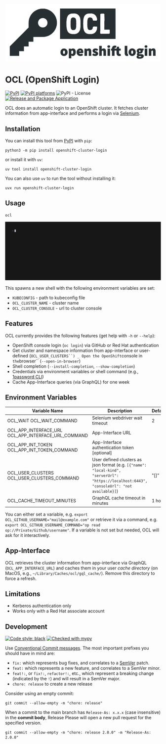 ![logo](images/logo-white-bg.png)

# OCL (OpenShift Login)

[![PyPI](https://img.shields.io/pypi/v/openshift-cluster-login)][pypi-link]
[![PyPI platforms][pypi-platforms]][pypi-link]
![PyPI - License](https://img.shields.io/pypi/l/openshift-cluster-login)
[![Release and Package Application](https://github.com/chassing/ocl/actions/workflows/release.yaml/badge.svg)](https://github.com/chassing/ocl/actions/workflows/release.yaml)

OCL does an automatic login to an OpenShift cluster. It fetches cluster information from app-interface and performs a login via [Selenium](https://selenium-python.readthedocs.io).

## Installation

You can install this tool from [PyPI][pypi-link] with `pip`:

```shell
python3 -m pip install openshift-cluster-login
```

or install it with `uv`:

```shell
uv tool install openshift-cluster-login
```

You can also use `uv` to run the tool without installing it:

```shell
uvx run openshift-cluster-login
```

## Usage

```shell
ocl
```

<img src="demo/quickstart.gif"/>

This spawns a new shell with the following environment variables are set:

* `KUBECONFIG` - path to kubeconfig file
* `OCL_CLUSTER_NAME` - cluster name
* `OCL_CLUSTER_CONSOLE` - url to cluster console

## Features

OCL currently provides the following features (get help with `-h` or `--help`):

* OpenShift console login (`oc login`) via GitHub or Red Hat authentication
* Get cluster and namespace information from app-interface or user-defined (`OCL_USER_CLUSTERS``)
_ Open the OpenShift`console in `the`browser`` (`--open-in-browser`)
* Shell completion (`--install-completion`, `--show-completion`)
* Credentials via environment variables or shell command (e.g., [1password CLI](https://developer.1password.com/docs/cli/))
* Cache App-Interface queries (via GraphQL) for one week

## Environment Variables

| Variable Name                                       | Description                                                                                                                                 | Default |
| --------------------------------------------------- | ------------------------------------------------------------------------------------------------------------------------------------------- | ------- |
| OCL_WAIT OCL_WAIT_COMMAND                           | Selenium webdriver wait timeout                                                                                                             | 2       |
| OCL_APP_INTERFACE_URL OCL_APP_INTERFACE_URL_COMMAND | App-Interface URL                                                                                                                           |         |
| OCL_APP_INT_TOKEN OCL_APP_INT_TOKEN_COMMAND         | App-Interface authentication token [optional]                                                                                               |         |
| OCL_USER_CLUSTERS OCL_USER_CLUSTERS_COMMAND         | User defined clusters as json format (e.g. `[{"name": "local-kind", "serverUrl": "https://localhost:6443", "consoleUrl": "not available}]`) | "[]"    |
| OCL_CACHE_TIMEOUT_MINUTES                           | GraphQL cache timeout in minutes                                                                                                            | 1 hour  |

You can either set a variable, e.g. `export OCL_GITHUB_USERNAME="mail@example.com"` or retrieve it via a command, e.g. `export OCL_GITHUB_USERNAME_COMMAND="op read op://Private/Github/username"`.
If a variable is not set but needed, OCL will ask for it interactively.

## App-Interface

OCL retrieves the cluster information from app-interface via GraphQL (`OCL_APP_INTERFACE_URL`) and caches them
in your user *cache directory* (on MacOS, e.g., `~/Library/Caches/ocl/gql_cache/`).
Remove this directory to force a refresh.

## Limitations

* Kerberos authentication only
* Works only with a Red Hat associate account

## Development

[![Code style: black](https://img.shields.io/badge/code%20style-black-000000.svg)](https://github.com/psf/black)
[![Checked with mypy](http://www.mypy-lang.org/static/mypy_badge.svg)](http://mypy-lang.org/)

Use [Conventional Commit messages](https://www.conventionalcommits.org).
The most important prefixes you should have in mind are:

* `fix:` which represents bug fixes, and correlates to a [SemVer](https://semver.org/)
  patch.
* `feat:` which represents a new feature, and correlates to a SemVer minor.
* `feat!:`,  or `fix!:`, `refactor!:`, etc., which represent a breaking change
  (indicated by the `!`) and will result in a SemVer major.
* `chore: release` to create a new release

Consider using an empty commit:

```
git commit --allow-empty -m "chore: release"
```

When a commit to the main branch has `Release-As: x.x.x` (case insensitive) in the **commit body**, Release Please will open a new pull request for the specified version.

```
git commit --allow-empty -m "chore: release 2.0.0" -m "Release-As: 2.0.0"
```

[pypi-link]:                https://pypi.org/project/openshift-cluster-login/
[pypi-platforms]:           https://img.shields.io/pypi/pyversions/openshift-cluster-login
